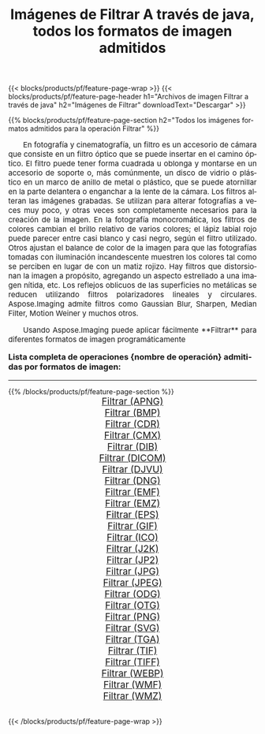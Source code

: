 ﻿---
title: Imágenes de Filtrar A través de java, todos los formatos de imagen admitidos 
weight: 3920
url: /es/java/filter/ 
lang: es
langdirlevel: 2
locales: zh-hans,ja,it,ru,de,es,fr,nl,id,lt,pl,pt,vi,tr,ko,zh-hant,ar,hi,th,sv,cs,uk,he
description: Usando Aspose.Imaging puede fácilmente Filtrar imágenes a través de java
---

{{< blocks/products/pf/feature-page-wrap >}}
{{< blocks/products/pf/feature-page-header h1="Archivos de imagen Filtrar a través de java" h2="Imágenes de Filtrar" downloadText="Descargar" >}}


{{% blocks/products/pf/feature-page-section  h2="Todos los imágenes formatos admitidos para la operación Filtrar" %}}
<p align="justify" style="text-indent:2em;font-size:15px;">
En fotografía y cinematografía, un filtro es un accesorio de cámara que consiste en un filtro óptico que se puede insertar en el camino óptico. El filtro puede tener forma cuadrada u oblonga y montarse en un accesorio de soporte o, más comúnmente, un disco de vidrio o plástico en un marco de anillo de metal o plástico, que se puede atornillar en la parte delantera o enganchar a la lente de la cámara. Los filtros alteran las imágenes grabadas. Se utilizan para alterar fotografías a veces muy poco, y otras veces son completamente necesarios para la creación de la imagen. En la fotografía monocromática, los filtros de colores cambian el brillo relativo de varios colores; el lápiz labial rojo puede parecer entre casi blanco y casi negro, según el filtro utilizado. Otros ajustan el balance de color de la imagen para que las fotografías tomadas con iluminación incandescente muestren los colores tal como se perciben en lugar de con un matiz rojizo. Hay filtros que distorsionan la imagen a propósito, agregando un aspecto estrellado a una imagen nítida, etc. Los reflejos oblicuos de las superficies no metálicas se reducen utilizando filtros polarizadores lineales y circulares. Aspose.Imaging admite filtros como Gaussian Blur, Sharpen, Median Filter, Motion Weiner y muchos otros.
</p>
<p align="justify" style="text-indent:2em;font-size:15px;">
Usando Aspose.Imaging puede aplicar fácilmente **Filtrar** para diferentes formatos de imagen programáticamente
</p>
<h3 style="margin-top:16px;">
Lista completa de operaciones {nombre de operación} admitidas por formatos de imagen:
</h3>
<hr/>
{{% /blocks/products/pf/feature-page-section %}}
<div class="container-fluid productfamilypage bg-gray">
    <div class="convertypes bg-gray agp-content section">
        <div class="container">
		<div class="row other-converters" style="gap: 10px;font-size: 19px;text-align:center;">
		    <div class='col-md-3 other-converter remove-lp remove-rp'><a href="/imaging/es/java/filter/apng/" style="padding:15px;">Filtrar (APNG)</a></div><div class='col-md-3 other-converter remove-lp remove-rp'><a href="/imaging/es/java/filter/bmp/" style="padding:15px;">Filtrar (BMP)</a></div><div class='col-md-3 other-converter remove-lp remove-rp'><a href="/imaging/es/java/filter/cdr/" style="padding:15px;">Filtrar (CDR)</a></div><div class='col-md-3 other-converter remove-lp remove-rp'><a href="/imaging/es/java/filter/cmx/" style="padding:15px;">Filtrar (CMX)</a></div><div class='col-md-3 other-converter remove-lp remove-rp'><a href="/imaging/es/java/filter/dib/" style="padding:15px;">Filtrar (DIB)</a></div><div class='col-md-3 other-converter remove-lp remove-rp'><a href="/imaging/es/java/filter/dicom/" style="padding:15px;">Filtrar (DICOM)</a></div><div class='col-md-3 other-converter remove-lp remove-rp'><a href="/imaging/es/java/filter/djvu/" style="padding:15px;">Filtrar (DJVU)</a></div><div class='col-md-3 other-converter remove-lp remove-rp'><a href="/imaging/es/java/filter/dng/" style="padding:15px;">Filtrar (DNG)</a></div><div class='col-md-3 other-converter remove-lp remove-rp'><a href="/imaging/es/java/filter/emf/" style="padding:15px;">Filtrar (EMF)</a></div><div class='col-md-3 other-converter remove-lp remove-rp'><a href="/imaging/es/java/filter/emz/" style="padding:15px;">Filtrar (EMZ)</a></div><div class='col-md-3 other-converter remove-lp remove-rp'><a href="/imaging/es/java/filter/eps/" style="padding:15px;">Filtrar (EPS)</a></div><div class='col-md-3 other-converter remove-lp remove-rp'><a href="/imaging/es/java/filter/gif/" style="padding:15px;">Filtrar (GIF)</a></div><div class='col-md-3 other-converter remove-lp remove-rp'><a href="/imaging/es/java/filter/ico/" style="padding:15px;">Filtrar (ICO)</a></div><div class='col-md-3 other-converter remove-lp remove-rp'><a href="/imaging/es/java/filter/j2k/" style="padding:15px;">Filtrar (J2K)</a></div><div class='col-md-3 other-converter remove-lp remove-rp'><a href="/imaging/es/java/filter/jp2/" style="padding:15px;">Filtrar (JP2)</a></div><div class='col-md-3 other-converter remove-lp remove-rp'><a href="/imaging/es/java/filter/jpg/" style="padding:15px;">Filtrar (JPG)</a></div><div class='col-md-3 other-converter remove-lp remove-rp'><a href="/imaging/es/java/filter/jpeg/" style="padding:15px;">Filtrar (JPEG)</a></div><div class='col-md-3 other-converter remove-lp remove-rp'><a href="/imaging/es/java/filter/odg/" style="padding:15px;">Filtrar (ODG)</a></div><div class='col-md-3 other-converter remove-lp remove-rp'><a href="/imaging/es/java/filter/otg/" style="padding:15px;">Filtrar (OTG)</a></div><div class='col-md-3 other-converter remove-lp remove-rp'><a href="/imaging/es/java/filter/png/" style="padding:15px;">Filtrar (PNG)</a></div><div class='col-md-3 other-converter remove-lp remove-rp'><a href="/imaging/es/java/filter/svg/" style="padding:15px;">Filtrar (SVG)</a></div><div class='col-md-3 other-converter remove-lp remove-rp'><a href="/imaging/es/java/filter/tga/" style="padding:15px;">Filtrar (TGA)</a></div><div class='col-md-3 other-converter remove-lp remove-rp'><a href="/imaging/es/java/filter/tif/" style="padding:15px;">Filtrar (TIF)</a></div><div class='col-md-3 other-converter remove-lp remove-rp'><a href="/imaging/es/java/filter/tiff/" style="padding:15px;">Filtrar (TIFF)</a></div><div class='col-md-3 other-converter remove-lp remove-rp'><a href="/imaging/es/java/filter/webp/" style="padding:15px;">Filtrar (WEBP)</a></div><div class='col-md-3 other-converter remove-lp remove-rp'><a href="/imaging/es/java/filter/wmf/" style="padding:15px;">Filtrar (WMF)</a></div><div class='col-md-3 other-converter remove-lp remove-rp'><a href="/imaging/es/java/filter/wmz/" style="padding:15px;">Filtrar (WMZ)</a></div>
                </div>
        </div>
    </div>
</div>
<br/>

{{< /blocks/products/pf/feature-page-wrap >}}
